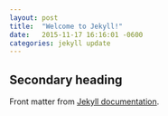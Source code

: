 ```yaml
---
layout: post
title:  "Welcome to Jekyll!"
date:   2015-11-17 16:16:01 -0600
categories: jekyll update
---
```

## Secondary heading

Front matter from [Jekyll documentation](https://jekyllrb.com/docs/posts/#a-typical-post).

<!-- markdownlint-configure-file {
  "line-length": false
} -->

